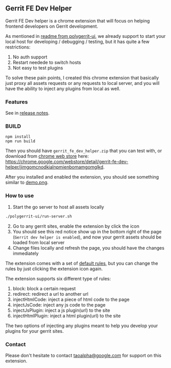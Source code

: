 ## Gerrit FE Dev Helper

Gerrit FE Dev helper is a chrome extension that will focus on helping frontend developers on Gerrit development.

As mentioned in [readme from polygerrit-ui](https://gerrit.googlesource.com/gerrit/+/refs/heads/master/polygerrit-ui/),
we already support to start your local host for developing / debugging / testing, but it has quite a few restrictions:

1. No auth support
2. Restart needede to switch hosts
3. Not easy to test plugins

To solve these pain points, I created this chrome extension that basically just proxy all assets requests or any requests to local server, and you will have the ability to inject any plugins from local as well.

### Features

See in [release notes](./release-notes.md).

### BUILD

```
npm install
npm run build
```

Then you should have `gerrit_fe_dev_helper.zip` that you can test with, or download from [chrome web store](https://chrome.google.com/webstore/category/extensions) here: https://chrome.google.com/webstore/detail/gerrit-fe-dev-helper/jimgomcnodkialnpmienbomamgomglkd.

After you installed and enabled the extension, you should see something similar to [demo.png](./demo.png).

### How to use

1. Start the go server to host all assets locally
```sh
./polygerrit-ui/run-server.sh
```
2. Go to any gerrit sites, enable the extension by click the icon
3. You should see this red notice show up in the bottom right of the page (`Gerrit dev helper is enabled`),
and now your gerrit assets should be loaded from local server
4. Change files locally and refresh the page, you should have the changes immediately

The extension comes with a set of [default rules](./data/rules.json),
but you can change the rules by just clicking the extension icon again.

The extension supports six different type of rules:
1. block: block a certain request
2. redirect: redirect a url to another url
3. injectHtmlCode: inject a piece of html code to the page
4. injectJsCode: inject any js code to the page
5. injectJsPlugin: inject a js plugin(url) to the site
6. injectHtmlPlugin: inject a html plugin(url) to the site

The two options of injecting any plugins meant to help you develop your plugins for your gerrit sites.

### Contact

Please don't hesitate to contact taoalpha@google.com for support on this extension.